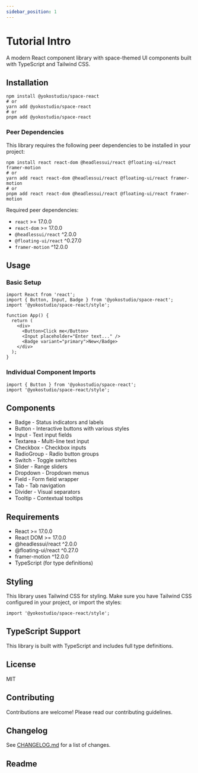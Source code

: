 ```yaml
---
sidebar_position: 1
---
```


# Tutorial Intro

A modern React component library with space-themed UI components built with TypeScript and Tailwind CSS.

Installation
------------

[](https://www.npmjs.com/package/@yokostudio/space-react#installation)

```source-shell
npm install @yokostudio/space-react
# or
yarn add @yokostudio/space-react
# or
pnpm add @yokostudio/space-react
```

### Peer Dependencies

[](https://www.npmjs.com/package/@yokostudio/space-react#peer-dependencies)

This library requires the following peer dependencies to be installed in your project:

```source-shell
npm install react react-dom @headlessui/react @floating-ui/react framer-motion
# or
yarn add react react-dom @headlessui/react @floating-ui/react framer-motion
# or
pnpm add react react-dom @headlessui/react @floating-ui/react framer-motion
```

Required peer dependencies:

-   `react` >= 17.0.0
-   `react-dom` >= 17.0.0
-   `@headlessui/react` ^2.0.0
-   `@floating-ui/react` ^0.27.0
-   `framer-motion` ^12.0.0

Usage
-----

[](https://www.npmjs.com/package/@yokostudio/space-react#usage)

### Basic Setup

[](https://www.npmjs.com/package/@yokostudio/space-react#basic-setup)

```source-tsx
import React from 'react';
import { Button, Input, Badge } from '@yokostudio/space-react';
import '@yokostudio/space-react/style';

function App() {
  return (
    <div>
      <Button>Click me</Button>
      <Input placeholder="Enter text..." />
      <Badge variant="primary">New</Badge>
    </div>
  );
}
```

### Individual Component Imports

[](https://www.npmjs.com/package/@yokostudio/space-react#individual-component-imports)

```source-tsx
import { Button } from '@yokostudio/space-react';
import '@yokostudio/space-react/style';
```

Components
----------

[](https://www.npmjs.com/package/@yokostudio/space-react#components)

-   Badge - Status indicators and labels
-   Button - Interactive buttons with various styles
-   Input - Text input fields
-   Textarea - Multi-line text input
-   Checkbox - Checkbox inputs
-   RadioGroup - Radio button groups
-   Switch - Toggle switches
-   Slider - Range sliders
-   Dropdown - Dropdown menus
-   Field - Form field wrapper
-   Tab - Tab navigation
-   Divider - Visual separators
-   Tooltip - Contextual tooltips

Requirements
------------

[](https://www.npmjs.com/package/@yokostudio/space-react#requirements)

-   React >= 17.0.0
-   React DOM >= 17.0.0
-   @headlessui/react ^2.0.0
-   @floating-ui/react ^0.27.0
-   framer-motion ^12.0.0
-   TypeScript (for type definitions)

Styling
-------

[](https://www.npmjs.com/package/@yokostudio/space-react#styling)

This library uses Tailwind CSS for styling. Make sure you have Tailwind CSS configured in your project, or import the styles:

```source-tsx
import '@yokostudio/space-react/style';
```

TypeScript Support
------------------

[](https://www.npmjs.com/package/@yokostudio/space-react#typescript-support)

This library is built with TypeScript and includes full type definitions.

License
-------

[](https://www.npmjs.com/package/@yokostudio/space-react#license)

MIT

Contributing
------------

[](https://www.npmjs.com/package/@yokostudio/space-react#contributing)

Contributions are welcome! Please read our contributing guidelines.

Changelog
---------

[](https://www.npmjs.com/package/@yokostudio/space-react#changelog)

See [CHANGELOG.md](https://github.com/yokostudio/space-react/blob/HEAD/CHANGELOG.md) for a list of changes.

Readme
------
